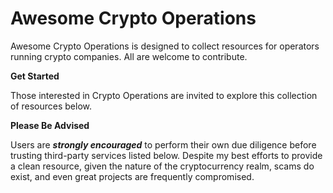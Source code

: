 # Awesome Crypto Operations

Awesome Crypto Operations is designed to collect resources for operators running crypto companies. All are welcome to contribute.

**Get Started**

Those interested in Crypto Operations are invited to explore this collection of resources below.

**Please Be Advised**

Users are _**strongly encouraged**_ to perform their own due diligence before trusting third-party services listed below. Despite my best efforts to provide a clean resource, given the nature of the cryptocurrency realm, scams do exist, and even great projects are frequently compromised.
